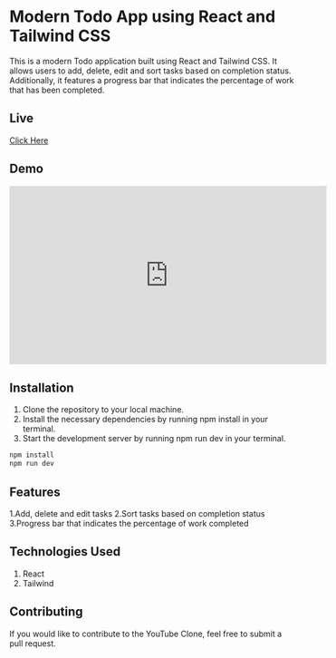 # Modern Todo App using React and Tailwind CSS

This is a modern Todo application built using React and Tailwind CSS. It allows users to add, delete, edit and sort tasks based on completion status.
Additionally, it features a progress bar that indicates the percentage of work that has been completed.
## Live 
[Click Here](https://modern-todo-app.vercel.app/)

## Demo
<iframe width="560" height="315" src="https://www.youtube.com/embed/jJiXfo_rNhk" title="YouTube video player" frameborder="0" allow="accelerometer; autoplay; clipboard-write; encrypted-media; gyroscope; picture-in-picture; web-share" allowfullscreen></iframe>

 
## Installation

1. Clone the repository to your local machine.
2. Install the necessary dependencies by running npm install in your 
   terminal.
3. Start the development server by running npm run dev in your 
   terminal.

```bash
npm install
npm run dev
```

## Features

1.Add, delete and edit tasks
2.Sort tasks based on completion status
3.Progress bar that indicates the percentage of work completed

## Technologies Used
1. React
2. Tailwind


## Contributing
If you would like to contribute to the YouTube Clone, feel free to submit a pull request. 
